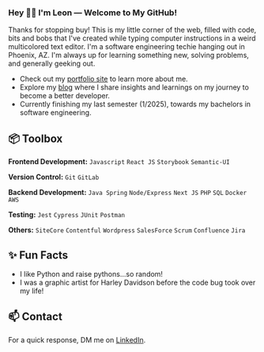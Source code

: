 ### Hey 👋🏽 I'm Leon — Welcome to My GitHub!

Thanks for stopping buy! This is my little corner of the web, filled with code, bits and bobs that I've created while typing computer instructions in a weird multicolored text editor. I'm a software engineering techie hanging out in Phoenix, AZ. I'm always up for learning something new, solving problems, and generally geeking out.

- Check out my [portfolio site](https://www.leonredman.com/) to learn more about me.
- Explore my [blog](https://leonredman.com/blog/) where I share insights and learnings on my journey to become a better developer.
- Currently finishing my last semester (1/2025), towards my bachelors in software engineering.

 
## 📦 Toolbox

**Frontend Development:** `Javascript` `React JS` `Storybook` `Semantic-UI` 
 
**Version Control:** `Git` `GitLab`

**Backend Development:** `Java Spring` `Node/Express` `Next JS` `PHP` `SQL` `Docker` `AWS`

**Testing:** `Jest` `Cypress` `JUnit` `Postman`

**Others:** `SiteCore` `Contentful` `Wordpress` `SalesForce` `Scrum` `Confluence` `Jira`
 
## ✨ Fun Facts 

- I like Python and raise pythons...so random!
- I was a graphic artist for Harley Davidson before the code bug took over my life!

## 📫 Contact

 For a quick response, DM me on [LinkedIn](https://www.linkedin.com/in/leonredman/). 
 
